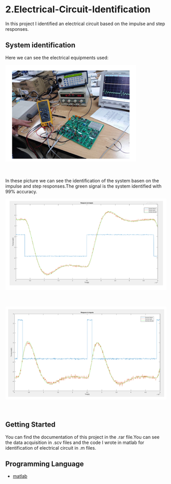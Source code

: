 # 2.Electrical-Circuit-Identification
In this project I identified an electrical circuit based on the impulse and step responses.


## System identification

Here we can see the electrical equipments used:

![alt text](https://github.com/Piciorus-Ovidiu-Mihai/Photos/blob/master/1.PNG)<br/><br/><br/>

In these picture we can see the identification of the system basen on the impulse and step responses.The green signal is the system identified with 99% accuracy. 

![alt text](https://github.com/Piciorus-Ovidiu-Mihai/Photos/blob/master/2.PNG)<br/><br/><br/>

![alt text](https://github.com/Piciorus-Ovidiu-Mihai/Photos/blob/master/3.PNG)<br/><br/><br/>

## Getting Started
You can find the documentation of this project in the .rar file.You can see the data acquisition in .scv files and the code I wrote in matlab for identification of electrical circuit in .m files.
  
## Programming Language
* [matlab](https://www.mathworks.com/products/matlab.html)

